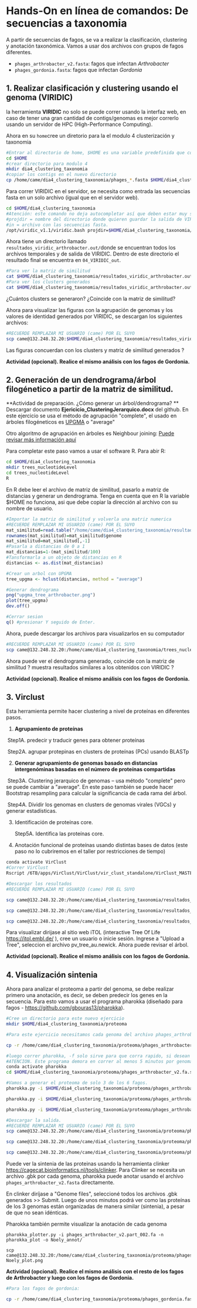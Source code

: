 # Hands-On en línea de comandos: De secuencias a taxonomia

A partir de secuencias de fagos, se va a realizar la clasificación, clustering y anotación taxonómica.  Vamos a usar dos archivos con grupos de fagos diferentes.  

- `phages_arthrobacter_v2.fasta`: fagos que infectan *Arthrobacter*
- `phages_gordonia.fasta`: fagos que infectan *Gordonia*

## 1. Realizar clasificación y clustering usando el genoma (VIRIDIC) 

la herramienta **VIRIDIC** no solo se puede correr usando la interfaz web, en caso de tener una gran cantidad de contigs/genomas es mejor correrlo usando un servidor de HPC (High-Performance Computing).  

Ahora en su `home`cree un diretorio para la el modulo 4 clusterización y taxonomia

```bash
#Entrar al directorio de home, $HOME es una variable predefinida que contiene el path hacia su home. 
cd $HOME 
#crear directorio para modulo 4
mkdir dia4_clustering_taxonomia
#copiar los contigs en el nuevo directorio
cp /home/came/dia4_clustering_taxonomia/phages_*.fasta $HOME/dia4_clustering_taxonomia
```

Para correr VIRIDIC en el servidor, se necesita como entrada las secuencias fasta en un solo archivo (igual que en el servidor web).

```bash
cd $HOME/dia4_clustering_taxonomia
#Atención: este comando no deja autocompletar así que deben estar muy seguros de como estan escritos los directorios. 
#projdir = nombre del directorio donde quieren guardar la salida de VIRIDIC
#in = archivo con las secuencias fasta.
/opt/viridic_v1.1/viridic.bash projdir=$HOME/dia4_clustering_taxonomia/resultados_viridic_arthrobacter.out in=$HOME/dia4_clustering_taxonomia/phages_arthrobacter_v2.fasta
```

 Ahora tiene un directorio llamado `resultados_viridic_arthrobacter.out/`donde se encuentran todos los archivos temporales y de salida de VIRIDIC. Dentro de este directorio el resultado final se encuentra en `04_VIRIDIC_out`. 

```bash
#Para ver la matriz de similitud 
cat $HOME/dia4_clustering_taxonomia/resultados_viridic_arthrobacter.out/04_VIRIDIC_out/sim_MA_genCol.csv
#Para ver los clusters generados
cat $HOME/dia4_clustering_taxonomia/resultados_viridic_arthrobacter.out/04_VIRIDIC_out/clusters.csv
```

¿Cuántos clusters se generaron? ¿Coincide con la matriz de similitud?

Ahora para visualizar las figuras con la agrupación de genomas y los valores de identidad generados por VIRIDIC, se descargan los siguientes archivos: 

```bash
#RECUERDE REMPLAZAR MI USUARIO (came) POR EL SUYO 
scp came@132.248.32.20:$HOME/dia4_clustering_taxonomia/resultados_viridic_arthrobacter.out/04_VIRIDIC_out/Heatmap.PDF heatmap_viridic_arthrobacter.PDF
```

Las figuras concuerdan con los clusters y matriz de similitud generados ? 

**Actividad (opcional). Realice el mismo análisis con los fagos de Gordonia.** 

## 2. Generación de un dendrograma/árbol filogénetico a partir de la matriz de similitud. 

**Actividad de preparación. ¿Cómo generar un árbol/dendrograma?  ** Descargar documento **Ejericicio_ClusteringJerarquico.docx** del github. En este ejercicio se usa el método de agrupación "complete", el usado en árboles filogéneticos es [UPGMA](http://teacheng.illinois.edu/PhylogeneticTree/#/upgma) o "average"

Otro algoritmo de agrupación en árboles es Neighbour joining: [Puede revisar más información aquí](https://www.tenderisthebyte.com/blog/2022/08/31/neighbor-joining-trees/)

Para completar este paso vamos a usar el software R. Para abir R: 

```bash
cd $HOME/dia4_clustering_taxonomia
mkdir trees_nucleotideLevel
cd trees_nucleotideLevel
R 
```

En R debe leer el archivo de matriz de similitud, pasarlo a matriz de distancias y generar un dendrograma. Tenga en cuenta que en R la variable $HOME no funciona, asi que debe copiar la dirección al archivo con su nombre de usuario. 

```R
#Importar la matriz de similitud y volverla una matriz numerica
#RECUERDE REMPLAZAR MI USUARIO (came) POR EL SUYO 
mat_similitud=read.table("/home/came/dia4_clustering_taxonomia/resultados_arthrobacter.out/04_VIRIDIC_out/sim_MA_genCol.csv",sep="\t",h=T)
rownames(mat_similitud)=mat_similitud$genome
mat_similitud=mat_similitud[,-1]
#Pasarla a distancias de 0 a 1
mat_distancias=1-(mat_similitud/100)
#Tansformarla a un objeto de distancias en R
distancias <- as.dist(mat_distancias)

#Crear un arbol con UPGMA 
tree_upgma <- hclust(distancias, method = "average")

#Generar dendrograma
png("upgma_tree_arthrobacter.png")
plot(tree_upgma)
dev.off()

#Cerrar sesion
q() #presionar Y seguido de Enter. 
```

Ahora, puede descargar los archivos para visualizarlos en su computador

```bash
#RECUERDE REMPLAZAR MI USUARIO (came) POR EL SUYO 
scp came@132.248.32.20:/home/came/dia4_clustering_taxonomia/trees_nucleotideLevel/upgma_tree_arthrobacter.png .
```

Ahora puede ver el dendrograma generado, coincide con la matriz de similitud ? muestra resultados similares  a los obtenidos con VIRIDIC ? 

**Actividad (opcional). Realice el mismo análisis con los fagos de Gordonia.** 

## 3. Virclust

Esta herramienta permite hacer clustering a nivel de proteínas en diferentes pasos.

1. **Agrupamiento de proteínas**

​	Step1A. predecir y traducir genes para obtener proteínas

​	Step2A. agrupar protepinas en clusters de proteínas (PCs) usando BLASTp

2. **Generar agrupamiento de genomas basado en distancias intergenóminas basadas en el número de proteínas compartidas**

​	Step3A. Clustering jerarquico de genomas – usa método "complete" pero se puede cambiar a "average". En este paso también se puede hacer Bootstrap resampling para calcular la significancia de cada rama del árbol. 

​	Step4A. Dividir los genomas en clusters de genomas virales (VGCs) y generar estadísticas. 

3. Identificación de proteínas core.

   Step5A. Identifica las proteínas core. 

4. Anotación funcional de proteínas usando distintas bases de datos (este paso no lo cubriremos en el taller por restricciones de tiempo)

```bash
conda activate VirClust
#Correr VirClust
Rscript /6TB/apps/VirClust/VirClust/vir_clust_standalone/VirClust_MASTER.R sing=conda condaenvpath=/opt/miniforge3/envs/VirClust projdir=$HOME/dia4_clustering_taxonomia/resultados_virclust_arthrobacter.out infile=$HOME/dia4_clustering_taxonomia/phages_arthrobacter_v2.fasta step1A=T eval_PC=0.0000000001 cov_PC=69 step2A=T step3A=T boot_pv_a=yes step3A_Plot=T step4A=T step4A_Plot=T clust_dist_a=0.3 step5A=T

#Descargar los resultados 
#RECUERDE REMPLAZAR MI USUARIO (came) POR EL SUYO 

scp came@132.248.32.20:/home/came/dia4_clustering_taxonomia/resultados_virclust_arthrobacter.out/04a-06a_genome_clustering_PC/06-Heatmap_PC.PDF . 

scp came@132.248.32.20:/home/came/dia4_clustering_taxonomia/resultados_virclust_arthrobacter.out/04a-06a_genome_clustering_PC/04/Dist_heatmap_PC_all_genomes.PDF .

scp came@132.248.32.20:/home/came/dia4_clustering_taxonomia/resultados_virclust_arthrobacter.out/04a-06a_genome_clustering_PC/04/04/pv_trees/pv_tree_au.newick
```

 Para visualizar dirijase al sitio web iTOL (interactive Tree Of Life https://itol.embl.de/ ), cree un usuario o inicie sesión. Ingrese a "Upload a Tree", seleccion el archivo pv_tree_au.newick. Ahora puede revisar el árbol. 

**Actividad (opcional). Realice el mismo análisis con los fagos de Gordonia.** 

## 4. Visualización sintenia

Ahora para analizar el proteoma a partir del genoma, se debe realizar primero una anotación, es decir, se deben predecir los genes en la secuencia. Para esto vamos a usar el programa pharokka (diseñado para fagos - https://github.com/gbouras13/pharokka). 

```bash
#Cree un directorio para este nuevo ejercicio
mkdir $HOME/dia4_clustering_taxonomia/proteoma

#Para este ejercicio necesitamos cada genoma del archivo phages_arthrobacter_v2.fasta en un archivo diferente, cópielos en su carpeta

cp -r /home/came/dia4_clustering_taxonomia/proteoma/phages_arthrobacter_v2.fa.split $HOME/dia4_clustering_taxonomia/proteoma

#luego correr pharokka, -f solo sirve para que corra rapido, si desean hacer un análisis mas exahustivo deben quitarselo
#ATENCION. Este programa demora en correr al menos 5 minutos por genoma.
conda activate pharokka
cd $HOME/dia4_clustering_taxonomia/proteoma/phages_arthrobacter_v2.fa.split/

#Vamos a generar el proteoma de solo 3 de los 6 fagos. 
pharokka.py -i $HOME/dia4_clustering_taxonomia/proteoma/phages_arthrobacter_v2.fa.split/phages_arthrobacter_v2.part_002.fa -o Noely_annot -d /6TB/gama/Workshop_2025/Final_Viral_Contigs/pharokka/pharokka_db/ -t 3 -f

pharokka.py -i $HOME/dia4_clustering_taxonomia/proteoma/phages_arthrobacter_v2.fa.split/phages_arthrobacter_v2.part_004.fa -o CabbageMan_annot -d /6TB/gama/Workshop_2025/Final_Viral_Contigs/pharokka/pharokka_db/ -t 3 -f

pharokka.py -i $HOME/dia4_clustering_taxonomia/proteoma/phages_arthrobacter_v2.fa.split//phages_arthrobacter_v2.part_005.fa -o Corgi_annot -d /6TB/gama/Workshop_2025/Final_Viral_Contigs/pharokka/pharokka_db/ -t 3 -f

#Descargar la salida. 
#RECUERDE REMPLAZAR MI USUARIO (came) POR EL SUYO
scp came@132.248.32.20:/home/came/dia4_clustering_taxonomia/proteoma/phages_arthrobacter_v2.fa.split/Noely_annot/pharokka.gbk Noely_pharokka.gbk

scp came@132.248.32.20:/home/came/dia4_clustering_taxonomia/proteoma/phages_arthrobacter_v2.fa.split/CabbageMan_annot/pharokka.gbk CabbageMan_pharokka.gbk

scp came@132.248.32.20:/home/came/dia4_clustering_taxonomia/proteoma/phages_arthrobacter_v2.fa.split/Corgi_annot/pharokka.gbk Corgi_pharokka.gbk

```

Puede ver la sintenia de las proteinas usando  la herramienta clinker https://cagecat.bioinformatics.nl/tools/clinker. Para Clinker se necesita un archivo .gbk por cada genoma, pharokka puede anotar usando el archivo `phages_arthrobacter_v2.fasta` directamente. 

En clinker diríjase a "Genome files", seleccioné todos los archivos .gbk generados >> Submit. Luego de unos minutos podrá ver como las proteínas de los 3 genomas están organizadas de manera similar (sintenia), a pesar de que no sean idénticas. 

Pharokka también permite visualizar la anotación de cada genoma 

```
pharokka_plotter.py -i phages_arthrobacter_v2.part_002.fa -n pharokka_plot -o Noely_annot/

scp came@132.248.32.20:/home/came/dia4_clustering_taxonomia/proteoma/phages_arthrobacter_v2.fa.split/Noely_annot/pharokka_plot.png Noely_plot.png
```

**Actividad (opcional). Realice el mismo análisis con el resto de los fagos de Arthrobacter y luego con los fagos de Gordonia.** 

```bash
#Para los fagos de gordonia:

cp -r /home/came/dia4_clustering_taxonomia/proteoma/phages_gordonia.fasta.split $HOME/dia4_clustering_taxonomia/proteoma
```

